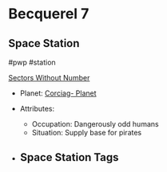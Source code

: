 # Becquerel 7
## Space Station

#pwp #station 

[Sectors Without Number](https://sectorswithoutnumber.com/sector/bfDcBzTtgpeyLUfwzjio/spaceStation/hxsMxeFliMrNbFFFJriG)

- Planet: [Corciag- Planet](../../../Gaming/StarsWithoutNumber/PiratesWithoutPlunder/Corciag-%20Planet.md)

- Attributes:
   -   Occupation: Dangerously odd humans
   -   Situation: Supply base for pirates

- Space Station Tags
	-  
